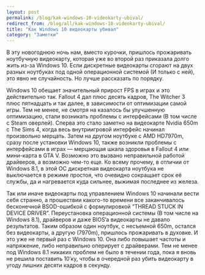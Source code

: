 ```yaml
---
layout: post
permalink: /blog/kak-windows-10-videokarty-ubival/
redirect_from: /blog/all/kak-windows-10-videokarty-ubival/
title: "Как Windows 10 видеокарты убивал"
category: "Заметки"
---
```


В эту новогоднюю ночь нам, вместо курочки, пришлось прожаривать ноутбучную видеокарту, которая уже во второй раз приказала долго жить из-за Windows 10. Если дискретные видеокарты сгорают на двух разных ноутбуках под одной операционной системой (И только с ней), это явно не случайность. Но лучше рассказать по порядку.

Windows 10 обещает значительный прирост FPS в играх и это действительно так. Fallout 4 дал плюс десять кадров, The Witcher 3 плюс пятнадцать и так далее, в зависимости от оптимизации самой игры. Тем не менее, не смотря на казалось бы улучшенную оптимизацию, стали возникать проблемы с интерфейсами (В том числе с Steam оверлей). Сперва это стало заметно на видеокарте Nvidia 650m с The Sims 4, когда весь внутриигровой интерфейс начинал произвольно мерцать. Затем на другом ноутбуке с AMD HD7970m, сразу после установки Windows 10, также возникли проблемы с интерфейсами в играх — мерцающая шкала здоровья в Fallout 4 или мини-карта в GTA V. Возможно это вызвано неправильной работой драйверов, а возможно чем-то еще. Ко всему прочему, в отличии от Windows 8.1, в этой ОС дискретная видеокарта ноутбука не выключается в режиме простоя, что очевидно сокращает срок её службы, да и нагревается куда сильнее, выжимая последнее из железа.

Так или иначе видеокарты под управлением Windows 10 начинали вести себя странно, а прошествии какого-то времени все заканчивалось бесконечной BSOD-ошибкой с формулировкой “THREAD STUCK IN DEVICE DRIVER”. Переустановка операционной системы (В том числе на Windows 8.1), драйверов и даже BIOS’a видеокарты не давало результатов. Таким образом один ноутбук, с несъемной 650m, остался без видеокарты, а другую (7970m), пришлось прожаривать в духовке. И это уже не первый раз с Windows 10. Она либо повышает частоты и напряжение, либо неправильно оперирует с драйверами. Тем не менее под Windows 8.1 никаких проблем не было в течении года, пока я вновь не решила поставить 10′ку, чтобы в очередной раз убить видеокарту в угоду лишних десяти кадров в секунду.